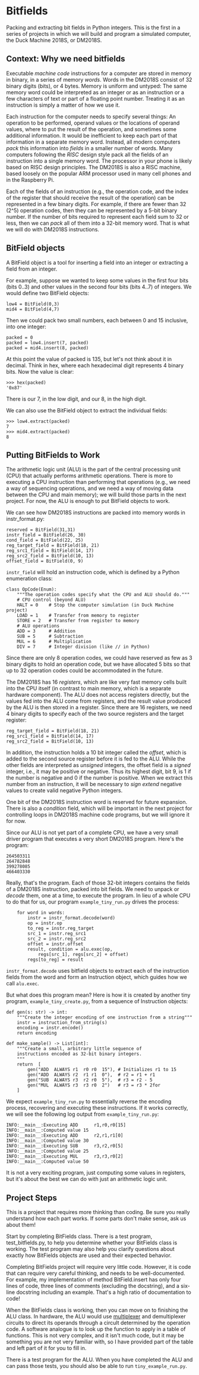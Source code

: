 # Bitfields
Packing and extracting bit fields in Python integers. 
This is the first in a series of projects in which we will build and program a simulated computer, the Duck Machine 2018S, or DM2018S.  

## Context: Why we need bitfields

Executable *machine code* instructions for a computer are stored in memory in binary, in a series of memory *words*.  Words in the DM2018S consist of 32 binary digits (bits), or 4 bytes.   Memory is uniform and untyped:  The same memory word could be interpreted as an integer or as an instruction or a few characters of text or part of a floating point number.  Treating it as an instruction is simply a matter of how we use it. 

Each instruction for the computer needs to specify several things: An operation to be performed, operand values or the locations of operand values, where to put the result of the operation, and sometimes some additional information. It would be inefficient to keep each part of that information in a separate memory word.  Instead, all modern computers *pack* this information into *fields* in a smaller number of words.  Many computers following the *RISC* design style pack all the fields of an instruction into a single memory word.  The processor in your phone is likely based on RISC design principles. The DM2018S is also a RISC machine, based loosely on the popular ARM processor used in many cell phones and in the Raspberry Pi. 

Each of the fields of an instruction (e.g., the operation code, and the index of the register that should receive the result of the operation) can be represented in a few binary digits.  For example, if there are fewer than 32 (2^5) operation codes, then they can be represented by a 5-bit binary number.  If the number of bits required to represent each field sum to 32 or less, then we can *pack* all of them into a 32-bit memory word.  That is what we will do with DM2018S instructions. 

## BitField objects

A BitField object is a tool for inserting a field into an integer or extracting a field from an integer. 

For example, suppose we wanted to keep some values in the first four bits (bits 0..3) and other values in the second four bits (bits 4..7) of integers.  We would define two BitField objects: 

```
low4 = BitField(0,3)
mid4 = BitField(4,7)
```

Then we could pack two small numbers, each between 0 and 15 inclusive, into one integer: 

```
packed = 0
packed = low4.insert(7, packed)
packed = mid4.insert(8, packed)
```

At this point the value of packed is 135, but let's not think about it in decimal.  Think in hex, where each hexadecimal digit represents 4 binary bits.  Now the value is clear: 

```
>>> hex(packed)
'0x87'
```
There is our 7, in the low digit, and our 8, in the high digit.  

We can also use the BitField object to extract the individual fields: 

```
>>> low4.extract(packed)
7
>>> mid4.extract(packed)
8
```

## Putting BitFields to Work

The arithmetic logic unit (ALU) is the part of the central processing unit (CPU) that actually performs arithmetic operations.  There is more to executing a CPU instruction than performing that operations (e.g., we need a way of sequencing operations, and we need a way of moving data between the CPU and main memory); we will build those parts in the next project.  For now, the ALU is enough to put BitField objects to work. 

We can see how DM2018S instructions are packed into memory words in instr_format.py: 

```
reserved = BitField(31,31)
instr_field = BitField(26, 30)
cond_field = BitField(22, 25)
reg_target_field = BitField(18, 21)
reg_src1_field = BitField(14, 17)
reg_src2_field = BitField(10, 13)
offset_field = BitField(0, 9)
```

```instr_field``` will hold an instruction code, which is defined by a Python enumeration class:

```
class OpCode(Enum):
    """The operation codes specify what the CPU and ALU should do."""
    # CPU control (beyond ALU)
    HALT = 0    # Stop the computer simulation (in Duck Machine project)
    LOAD = 1    # Transfer from memory to register
    STORE = 2   # Transfer from register to memory
    # ALU operations
    ADD = 3     # Addition
    SUB = 5     # Subtraction
    MUL = 6     # Multiplication
    DIV = 7     # Integer division (like // in Python)
```
Since there are only 8 operation codes, we could have reserved as few as 3 binary digits to hold an operation code, but we have allocated 5 bits so that up to 32 operation codes could be accommodated in the future. 

The DM2018S has 16 *registers*, which are like very fast memory cells built into the CPU itself (in contrast to main memory, which is a separate hardware component).   The ALU does not access registers directly, but the values fed into the ALU come from registers, and the result value produced by the ALU is then stored in a register.  Since there are 16 registers, we need 4 binary digits to specify each of the two source registers and the target register: 

```
reg_target_field = BitField(18, 21)
reg_src1_field = BitField(14, 17)
reg_src2_field = BitField(10, 13)
```

In addition, the instruction holds a 10 bit integer called the *offset*, which is added to the second source register before it is fed to the ALU.  While the other fields are interpreted as *unsigned* integers, the offset field is a *signed* integer, i.e., it may be positive or negative.  Thus its highest digit, bit 9, is 1 if the number is negative and 0 if the number is positive.  When we extract this number from an instruction, it will be necessary to *sign extend* negative values to create valid negative Python integers. 

One bit of the DM2018S instruction word is reserved for future expansion.  There is also a *condition* field, which will be important in the next project for controlling loops in DM2018S machine code programs, but we will ignore it for now. 

Since our ALU is not yet part of a complete CPU, we have a very small driver program that executes a very short DM2018S program.  Here's the program: 

```
264503311
264782848
399278085
466403330
```
Really, that's the program.  Each of those 32-bit integers contains the fields of a DM2018S instruction, packed into bit fields.  We need to unpack or *decode* them, one at a time, to execute the program.  In lieu of a whole CPU to do that for us, our program ```example_tiny_run.py``` drives the process: 

```
    for word in words:
        instr = instr_format.decode(word)
        op = instr.op
        to_reg = instr.reg_target
        src_1 = instr.reg_src1
        src_2 = instr.reg_src2
        offset = instr.offset
        result, condition = alu.exec(op, 
            regs[src_1], regs[src_2] + offset)
        regs[to_reg] = result
```

```instr_format.decode``` uses bitfield objects to extract each of the instruction fields from the word and form an Instruction object, which guides how we call ```alu.exec```.      

But what does this program mean?  Here is how it is created by another tiny program, ```example_tiny_create.py```, from a sequence of Instruction objects: 

```
def gen(s: str) -> int:
    """Create the integer encoding of one instruction from a string"""
    instr = instruction_from_string(s)
    encoding = instr.encode()
    return encoding

def make_sample() -> List[int]:
    """Create a small, arbitrary little sequence of
    instructions encoded as 32-bit binary integers.
    """
    return  [
        gen("ADD  ALWAYS r1  r0 r0  15"), # Initializes r1 to 15
        gen("ADD  ALWAYS r2  r1 r1  0"),  # r2 = r1 + r1
        gen("SUB  ALWAYS r3  r2 r0  5"),  # r3 = r2 - 5
        gen("MUL  ALWAYS r3  r3 r0  2")   # r3 = r3 * 2for
    ]
```

We expect ```example_tiny_run.py``` to essentially reverse the encoding process, recovering and executing these instructions.  If it works correctly, we will see the following log output from ```example_tiny_run.py```:

```
INFO:__main__:Executing ADD      r1,r0,r0[15]
INFO:__main__:Computed value 15
INFO:__main__:Executing ADD      r2,r1,r1[0]
INFO:__main__:Computed value 30
INFO:__main__:Executing SUB      r3,r2,r0[5]
INFO:__main__:Computed value 25
INFO:__main__:Executing MUL      r3,r3,r0[2]
INFO:__main__:Computed value 50
```

It is not a very exciting program, just computing some values in registers, but it's about the best we can do with just an arithmetic logic unit. 

## Project Steps

This is a project that requires more thinking than coding.  Be sure you really understand how each part works.  If some parts don't make sense, ask us about them! 

Start by completing BitFields class.  There is a test program, test_bitfields.py, to help you determine whether your BitFields class is working.  The test program may also help you clarify questions about exactly how BitFields objects are used and their expected behavior. 

Completing BitFields project will require very little code.  However, it is code that can require very careful thinking, and needs to be well-documented.  For example, my implementation of method BitField.insert has only four lines of code, three lines of comments (excluding the docstring), and a six-line docstring including an example.  That's a high ratio of documentation to code! 

When the BitFields class is working, then you can move on to finishing the ALU class.  In hardware, the ALU would use [multiplexer](https://en.wikipedia.org/wiki/Multiplexer) and demultiplexer circuits to direct its operands through a circult determined by the operation code.  A software analogue is to look up the function to apply in a table of functions.  This is not very complex, and it isn't much code, but it may be something you are not very familiar with, so I have provided part of the table and left part of it for you to fill in. 

There is a test program for the ALU.  When you have completed the ALU and can pass those tests, you should also be able to run ```tiny_example_run.py```. 

